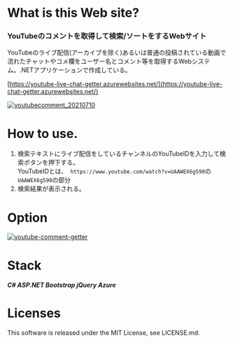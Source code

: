 # What is this Web site?
### YouTubeのコメントを取得して検索/ソートをするWebサイト
YouTubeのライブ配信(アーカイブを除く)あるいは普通の投稿されている動画で流れたチャットやコメ欄をユーザー名とコメント等を取得するWebシステム。.NETアプリケーションで作成している。

[https://youtube-live-chat-getter.azurewebsites.net/](https://youtube-live-chat-getter.azurewebsites.net/)

[![youtubecomment_20210710](https://user-images.githubusercontent.com/46675984/125156529-d5a04700-e1a0-11eb-9659-09ce4cba8ff8.gif)](https://youtube-live-chat-getter.azurewebsites.net/)

# How to use.
1. 検索テキストにライブ配信をしているチャンネルのYouTubeIDを入力して検索ボタンを押下する。  
YouTubeIDとは、` https://www.youtube.com/watch?v=UAAWEX6g590`の`UAAWEX6g590`の部分  
1. 検索結果が表示される。

# Option
[![youtube-comment-getter](https://user-images.githubusercontent.com/46675984/125000192-ce871500-e08a-11eb-86e8-51c8b913a577.png)](https://youtube-live-chat-getter.azurewebsites.net/Home/Search)

# Stack
##### C# ASP.NET Bootstrap jQuery Azure

# Licenses
This software is released under the MIT License, see LICENSE.md.
